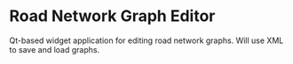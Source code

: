 # Road Network Graph Editor
Qt-based widget application for editing road network graphs. Will use XML to save and load graphs.
